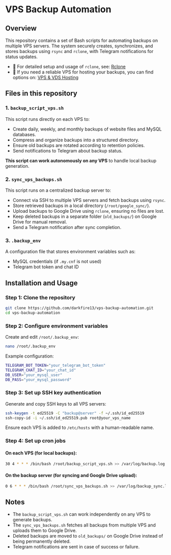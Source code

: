 # VPS Backup Automation

## Overview
This repository contains a set of Bash scripts for automating backups on multiple VPS servers. The system securely creates, synchronizes, and stores backups using `rsync` and `rclone`, with Telegram notifications for status updates.

- 📌 For detailed setup and usage of `rclone`, see: [Rclone](https://wiki.dieg.info/rclone)
- 📌 If you need a reliable VPS for hosting your backups, you can find options on: [VPS & VDS Hosting](https://dieg.info/en/vps-vds-hosting/)

## Files in this repository

### 1. `backup_script_vps.sh`
This script runs directly on each VPS to:
- Create daily, weekly, and monthly backups of website files and MySQL databases.
- Compress and organize backups into a structured directory.
- Ensure old backups are rotated according to retention policies.
- Send notifications to Telegram about backup status.

**This script can work autonomously on any VPS** to handle local backup generation.

### 2. `sync_vps_backups.sh`
This script runs on a centralized backup server to:
- Connect via SSH to multiple VPS servers and fetch backups using `rsync`.
- Store retrieved backups in a local directory (`/root/google_sync/`).
- Upload backups to Google Drive using `rclone`, ensuring no files are lost.
- Keep deleted backups in a separate folder (`old_backups/`) on Google Drive for manual removal.
- Send a Telegram notification after sync completion.

### 3. `.backup_env`
A configuration file that stores environment variables such as:
- MySQL credentials (if `.my.cnf` is not used)
- Telegram bot token and chat ID

## Installation and Usage

### Step 1: Clone the repository
```bash
git clone https://github.com/darkfire13/vps-backup-automation.git
cd vps-backup-automation
```

### Step 2: Configure environment variables
Create and edit `/root/.backup_env`:
```bash
nano /root/.backup_env
```
Example configuration:
```bash
TELEGRAM_BOT_TOKEN="your_telegram_bot_token"
TELEGRAM_CHAT_ID="your_chat_id"
DB_USER="your_mysql_user"
DB_PASS="your_mysql_password"
```

### Step 3: Set up SSH key authentication
Generate and copy SSH keys to all VPS servers:
```bash
ssh-keygen -t ed25519 -C "backup@server" -f ~/.ssh/id_ed25519
ssh-copy-id -i ~/.ssh/id_ed25519.pub root@your_vps_name
```
Ensure each VPS is added to `/etc/hosts` with a human-readable name.

### Step 4: Set up cron jobs
#### On each VPS (for local backups):
```bash
30 4 * * * /bin/bash /root/backup_script_vps.sh >> /var/log/backup.log 2>&1
```
#### On the backup server (for syncing and Google Drive upload):
```bash
0 6 * * * /bin/bash /root/sync_vps_backups.sh >> /var/log/backup_sync.log 2>&1
```

## Notes
- The `backup_script_vps.sh` can work independently on any VPS to generate backups.
- The `sync_vps_backups.sh` fetches all backups from multiple VPS and uploads them to Google Drive.
- Deleted backups are moved to `old_backups/` on Google Drive instead of being permanently deleted.
- Telegram notifications are sent in case of success or failure.

